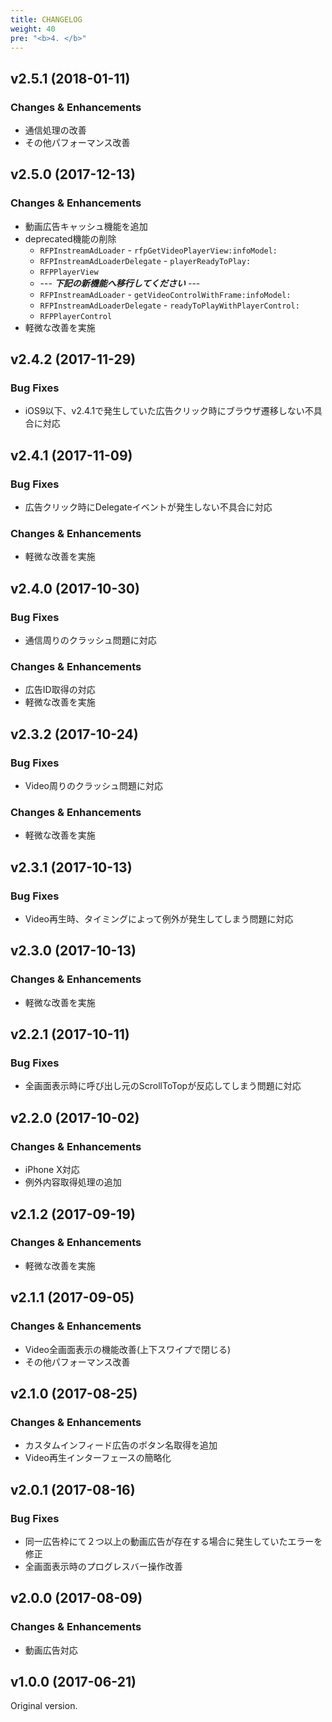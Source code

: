 ```yaml
---
title: CHANGELOG
weight: 40
pre: "<b>4. </b>"
---
```


## v2.5.1 (2018-01-11)
### Changes & Enhancements
* 通信処理の改善
* その他パフォーマンス改善

## v2.5.0 (2017-12-13)
### Changes & Enhancements
* 動画広告キャッシュ機能を追加
* deprecated機能の削除
    - `RFPInstreamAdLoader` - `rfpGetVideoPlayerView:infoModel:`
    - `RFPInstreamAdLoaderDelegate` - `playerReadyToPlay:`
    - `RFPPlayerView`
    - --- ***下記の新機能へ移行してください*** ---
    - `RFPInstreamAdLoader` - `getVideoControlWithFrame:infoModel:`
    - `RFPInstreamAdLoaderDelegate` - `readyToPlayWithPlayerControl:`
    - `RFPPlayerControl`
* 軽微な改善を実施

## v2.4.2 (2017-11-29)
### Bug Fixes
* iOS9以下、v2.4.1で発生していた広告クリック時にブラウザ遷移しない不具合に対応

## v2.4.1 (2017-11-09)
### Bug Fixes
* 広告クリック時にDelegateイベントが発生しない不具合に対応

### Changes & Enhancements
* 軽微な改善を実施

## v2.4.0 (2017-10-30)
### Bug Fixes
* 通信周りのクラッシュ問題に対応

### Changes & Enhancements
* 広告ID取得の対応
* 軽微な改善を実施

## v2.3.2 (2017-10-24)
### Bug Fixes
* Video周りのクラッシュ問題に対応

### Changes & Enhancements
* 軽微な改善を実施

## v2.3.1 (2017-10-13)
### Bug Fixes
* Video再生時、タイミングによって例外が発生してしまう問題に対応

## v2.3.0 (2017-10-13)
### Changes & Enhancements
* 軽微な改善を実施

## v2.2.1 (2017-10-11)
### Bug Fixes
* 全画面表示時に呼び出し元のScrollToTopが反応してしまう問題に対応

## v2.2.0 (2017-10-02)
### Changes & Enhancements
* iPhone X対応
* 例外内容取得処理の追加

## v2.1.2 (2017-09-19)
### Changes & Enhancements
* 軽微な改善を実施

## v2.1.1 (2017-09-05)
### Changes & Enhancements
* Video全画面表示の機能改善(上下スワイプで閉じる)
* その他パフォーマンス改善

## v2.1.0 (2017-08-25)
### Changes & Enhancements
* カスタムインフィード広告のボタン名取得を追加
* Video再生インターフェースの簡略化

## v2.0.1 (2017-08-16)
### Bug Fixes
* 同一広告枠にて２つ以上の動画広告が存在する場合に発生していたエラーを修正
* 全画面表示時のプログレスバー操作改善

## v2.0.0 (2017-08-09)
### Changes & Enhancements
* 動画広告対応

## v1.0.0 (2017-06-21)

Original version.
